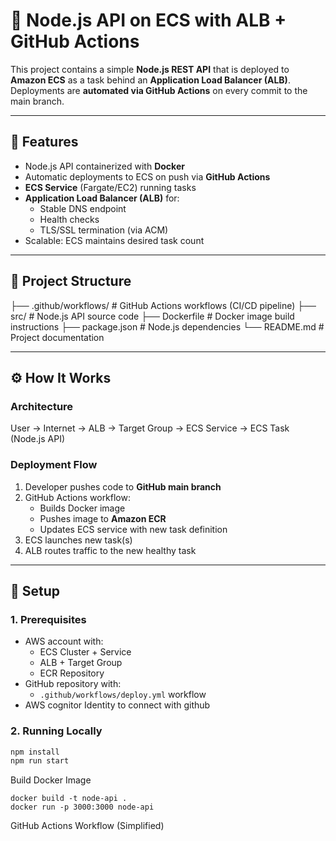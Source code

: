 # 🚀 Node.js API on ECS with ALB + GitHub Actions

This project contains a simple **Node.js REST API** that is deployed to **Amazon ECS** as a task behind an **Application Load Balancer (ALB)**.  
Deployments are **automated via GitHub Actions** on every commit to the main branch.

---

## 📌 Features
- Node.js API containerized with **Docker**
- Automatic deployments to ECS on push via **GitHub Actions**
- **ECS Service** (Fargate/EC2) running tasks
- **Application Load Balancer (ALB)** for:
  - Stable DNS endpoint
  - Health checks
  - TLS/SSL termination (via ACM)
- Scalable: ECS maintains desired task count

---

## 📂 Project Structure
├── .github/workflows/ # GitHub Actions workflows (CI/CD pipeline)
├── src/ # Node.js API source code
├── Dockerfile # Docker image build instructions
├── package.json # Node.js dependencies
└── README.md # Project documentation


---

## ⚙️ How It Works

### Architecture
User → Internet → ALB → Target Group → ECS Service → ECS Task (Node.js API)



### Deployment Flow
1. Developer pushes code to **GitHub main branch**
2. GitHub Actions workflow:
   - Builds Docker image
   - Pushes image to **Amazon ECR**
   - Updates ECS service with new task definition
3. ECS launches new task(s)
4. ALB routes traffic to the new healthy task

---

## 🚀 Setup

### 1. Prerequisites
- AWS account with:
  - ECS Cluster + Service
  - ALB + Target Group
  - ECR Repository
- GitHub repository with:
  - `.github/workflows/deploy.yml` workflow
- AWS cognitor Identity to connect with github

### 2. Running Locally
```bash
npm install
npm run start
```

Build Docker Image
```
docker build -t node-api .
docker run -p 3000:3000 node-api
```
GitHub Actions Workflow (Simplified)
